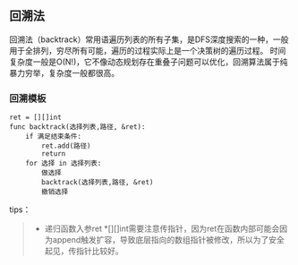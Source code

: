 ## 回溯法

回溯法（backtrack）常用语遍历列表的所有子集，是DFS深度搜索的一种，一般用于全排列，穷尽所有可能，遍历的过程实际上是一个决策树的遍历过程。
时间复杂度一般是O(N!)，它不像动态规划存在重叠子问题可以优化，回溯算法属于纯暴力穷举，复杂度一般都很高。

### 回溯模板
```
ret = [][]int
func backtrack(选择列表,路径, &ret):
    if 满足结束条件:
        ret.add(路径)
        return
    for 选择 in 选择列表:
        做选择
        backtrack(选择列表,路径, &ret)
        撤销选择
```

tips：
> * 递归函数入参ret *[][]int需要注意传指针，因为ret在函数内部可能会因为append触发扩容，导致底层指向的数组指针被修改，所以为了安全起见，传指针比较好。